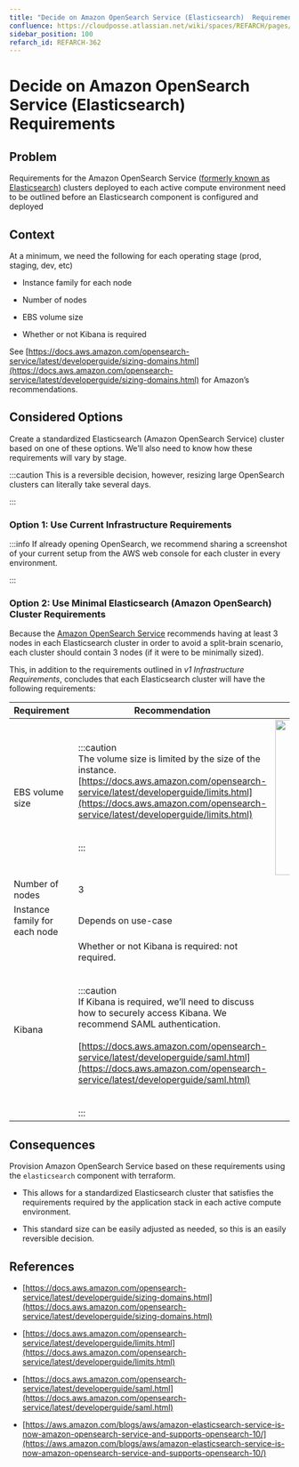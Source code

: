 ```yaml
---
title: "Decide on Amazon OpenSearch Service (Elasticsearch)  Requirements"
confluence: https://cloudposse.atlassian.net/wiki/spaces/REFARCH/pages/1175355560/REFARCH-362+-+Decide+on+Amazon+OpenSearch+Service+%28Elasticsearch%29++Requirements
sidebar_position: 100
refarch_id: REFARCH-362
---
```


# Decide on Amazon OpenSearch Service (Elasticsearch)  Requirements

## Problem
Requirements for the Amazon OpenSearch Service ([formerly known as Elasticsearch](https://aws.amazon.com/blogs/aws/amazon-elasticsearch-service-is-now-amazon-opensearch-service-and-supports-opensearch-10/)) clusters deployed to each active compute environment need to be outlined before an Elasticsearch component is configured and deployed

## Context
At a minimum, we need the following for each operating stage (prod, staging, dev, etc)

- Instance family for each node

- Number of nodes

- EBS volume size

- Whether or not Kibana is required

See [https://docs.aws.amazon.com/opensearch-service/latest/developerguide/sizing-domains.html](https://docs.aws.amazon.com/opensearch-service/latest/developerguide/sizing-domains.html) for Amazon’s recommendations.

## Considered Options

Create a standardized Elasticsearch (Amazon OpenSearch Service) cluster based on one of these options. We’ll also need to know how these requirements will vary by stage.

:::caution
This is a reversible decision, however, resizing large OpenSearch clusters can literally take several days.

:::

### Option 1: Use Current Infrastructure Requirements

:::info
If already opening OpenSearch, we recommend sharing a screenshot of your current setup from the AWS web console for each cluster in every environment.

:::

### Option 2: Use Minimal Elasticsearch (Amazon OpenSearch) Cluster Requirements

Because the [Amazon OpenSearch Service](https://docs.aws.amazon.com/opensearch-service/latest/developerguide/sizing-domains.html) recommends having at least 3 nodes in each Elasticsearch cluster in order to avoid a split-brain scenario, each cluster should contain 3 nodes (if it were to be minimally sized).

This, in addition to the requirements outlined in _v1 Infrastructure Requirements_, concludes that each Elasticsearch
cluster will have the following requirements:

|**Requirement** | **Recommendation** | |
| ----- | ----- | ----- |
|EBS volume size | :::caution<br/>The volume size is limited by the size of the instance. <br/>[https://docs.aws.amazon.com/opensearch-service/latest/developerguide/limits.html](https://docs.aws.amazon.com/opensearch-service/latest/developerguide/limits.html) <br/><br/><br/>::: | <img src="/assets/refarch/cleanshot-2021-11-24-at-16.48.22@2x-20211124-224830.png" height="279" width="668" /><br/>|
|Number of nodes | 3 | |
|Instance family for each node | Depends on use-case | |
|Kibana | Whether or not Kibana is required: not required. <br/><br/><br/>:::caution<br/>If Kibana is required, we’ll need to discuss how to securely access Kibana. We recommend SAML authentication. <br/><br/>[https://docs.aws.amazon.com/opensearch-service/latest/developerguide/saml.html](https://docs.aws.amazon.com/opensearch-service/latest/developerguide/saml.html) <br/><br/><br/>::: | |

## Consequences

Provision Amazon OpenSearch Service based on these requirements using the `elasticsearch` component with terraform.

- This allows for a standardized Elasticsearch cluster that satisfies the requirements required by the application stack
in each active compute environment.

- This standard size can be easily adjusted as needed, so this is an easily reversible decision.

## References

- [https://docs.aws.amazon.com/opensearch-service/latest/developerguide/sizing-domains.html](https://docs.aws.amazon.com/opensearch-service/latest/developerguide/sizing-domains.html)

- [https://docs.aws.amazon.com/opensearch-service/latest/developerguide/limits.html](https://docs.aws.amazon.com/opensearch-service/latest/developerguide/limits.html)

- [https://docs.aws.amazon.com/opensearch-service/latest/developerguide/saml.html](https://docs.aws.amazon.com/opensearch-service/latest/developerguide/saml.html)

- [https://aws.amazon.com/blogs/aws/amazon-elasticsearch-service-is-now-amazon-opensearch-service-and-supports-opensearch-10/](https://aws.amazon.com/blogs/aws/amazon-elasticsearch-service-is-now-amazon-opensearch-service-and-supports-opensearch-10/)


